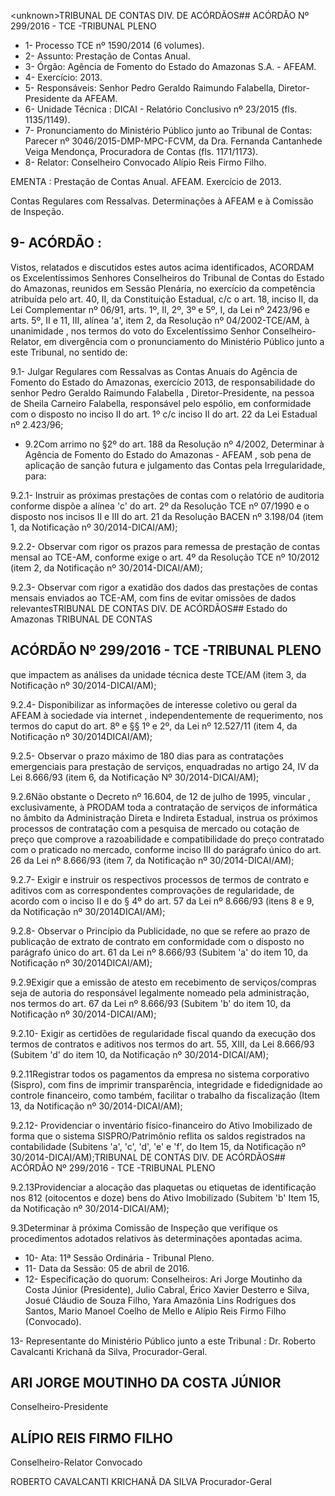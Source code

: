 &lt;unknown&gt;TRIBUNAL DE CONTAS DIV. DE ACÓRDÃOS## ACÓRDÃO Nº 299/2016 - TCE -TRIBUNAL PLENO

- 1- Processo TCE nº 1590/2014 (6 volumes).
- 2- Assunto: Prestação de Contas Anual.
- 3- Órgão: Agência de Fomento do Estado do Amazonas S.A. - AFEAM.
- 4- Exercício: 2013.
- 5-  Responsáveis: Senhor  Pedro  Geraldo  Raimundo  Falabella,  Diretor-Presidente  da AFEAM.
- 6- Unidade Técnica : DICAI - Relatório Conclusivo nº 23/2015 (fls. 1135/1149).
- 7-  Pronunciamento  do Ministério Público  junto  ao Tribunal  de Contas: Parecer  nº 3046/2015-DMP-MPC-FCVM, da Dra. Fernanda Cantanhede Veiga Mendonça, Procuradora de Contas (fls. 1171/1173).
- 8- Relator: Conselheiro Convocado Alípio Reis Firmo Filho.

EMENTA : Prestação  de  Contas  Anual.  AFEAM. Exercício de 2013.

Contas Regulares com Ressalvas. Determinações à AFEAM e à Comissão de Inspeção.

## 9- ACÓRDÃO :

Vistos, relatados e discutidos estes autos acima identificados, ACORDAM os Excelentíssimos Senhores Conselheiros do Tribunal de Contas do Estado do Amazonas, reunidos em Sessão Plenária, no exercício da competência atribuída pelo art. 40,  II, da Constituição Estadual, c/c o art. 18, inciso II, da Lei Complementar nº 06/91, arts. 1º, II, 2º, 3º e 5º,  I,  da  Lei  nº  2423/96 e arts. 5º,  II e 11,  III, alínea 'a',  item 2, da Resolução nº 04/2002-TCE/AM, à  unanimidade , nos  termos  do  voto  do  Excelentíssimo  Senhor Conselheiro-Relator, em divergência com o pronunciamento do Ministério Público junto a este Tribunal, no sentido de:

9.1-  Julgar  Regulares  com  Ressalvas as  Contas  Anuais  do  Agência  de Fomento do Estado do Amazonas, exercício 2013, de responsabilidade do senhor Pedro Geraldo Raimundo  Falabella , Diretor-Presidente, na pessoa de Sheila Carneiro Falabella, responsável pelo espólio, em conformidade com o disposto no inciso II do art. 1º c/c inciso II do art. 22 da Lei Estadual nº 2.423/96;

- 9.2Com arrimo no §2º  do art. 188  da Resolução nº 4/2002, Determinar à Agência de Fomento do Estado do Amazonas -  AFEAM ,  sob  pena de aplicação de sanção futura e julgamento das Contas pela Irregularidade, para:

9.2.1-  Instruir as  próximas  prestações  de  contas  com  o  relatório  de auditoria  conforme  dispõe  a  alínea  'c'  do  art.  2º  da  Resolução  TCE  nº  07/1990  e  o disposto  nos  incisos  II  e  III  do  art.  21  da  Resolução  BACEN  nº  3.198/04  (item  1,  da Notificação nº 30/2014-DICAI/AM);

9.2.2-  Observar com  rigor  os  prazos  para  remessa  de  prestação  de contas mensal ao TCE-AM, conforme exige o art. 4º da Resolução TCE nº 10/2012 (item 2, da Notificação nº 30/2014-DICAI/AM);

9.2.3-  Observar com  rigor  a  exatidão  dos  dados  das  prestações  de contas mensais enviados ao TCE-AM, com fins de evitar omissões de dados relevantesTRIBUNAL DE CONTAS DIV. DE ACÓRDÃOS## Estado do Amazonas TRIBUNAL DE CONTAS

## ACÓRDÃO Nº 299/2016 - TCE -TRIBUNAL PLENO

que impactem as análises da unidade técnica deste TCE/AM (item 3, da  Notificação nº 30/2014-DICAI/AM);

9.2.4- Disponibilizar as  informações de interesse coletivo ou geral da AFEAM à sociedade  via internet ,  independentemente  de  requerimento,  nos  termos  do caput  do art.  8º  e  §§  1º  e  2º,  da  Lei  nº  12.527/11  (item  4,  da  Notificação  nº  30/2014DICAI/AM);

9.2.5-  Observar o  prazo  máximo  de  180  dias  para  as  contratações emergenciais para prestação de serviços, enquadradas no artigo 24, IV da Lei 8.666/93 (item 6, da Notificação Nº 30/2014-DICAI/AM);

9.2.6Não  obstante  o  Decreto  nº  16.604,  de  12  de  julho  de  1995, vincular ,  exclusivamente, à PRODAM toda a contratação de serviços de informática no âmbito  da  Administração  Direta  e  Indireta  Estadual,  instrua  os  próximos  processos  de contratação com  a  pesquisa  de  mercado  ou  cotação  de  preço  que  comprove  a razoabilidade  e  compatibilidade  do  preço  contratado  com  o  praticado  no  mercado, conforme inciso III do parágrafo único do art. 26 da Lei nº 8.666/93 (item 7, da Notificação nº 30/2014-DICAI/AM);

9.2.7- Exigir e instruir os respectivos processos de termos de contrato e  aditivos  com  as  correspondentes  comprovações  de  regularidade,  de  acordo  com  o inciso II  e  do  §  4º  do  art.  57  da  Lei  nº  8.666/93  (itens  8  e  9,  da  Notificação  nº  30/2014DICAI/AM);

9.2.8- Observar o  Princípio  da  Publicidade, no que se refere ao prazo de publicação de extrato de contrato em conformidade com o disposto no parágrafo único do  art.  61  da  Lei  nº  8.666/93  (Subitem  'a'  do  item  10,  da  Notificação  nº  30/2014DICAI/AM);

9.2.9Exigir que a emissão de atesto em recebimento de serviços/compras seja de autoria do responsável legalmente nomeado pela administração,  nos  termos  do  art.  67  da  Lei  nº  8.666/93  (Subitem  'b'  do  item  10,  da Notificação nº 30/2014-DICAI/AM);

9.2.10- Exigir as  certidões de regularidade fiscal quando da execução dos termos de contratos e aditivos nos termos do art. 55, XIII, da Lei 8.666/93 (Subitem 'd' do item 10, da Notificação nº 30/2014-DICAI/AM);

9.2.11Registrar todos os pagamentos da empresa no sistema corporativo (Sispro), com fins de  imprimir transparência, integridade e fidedignidade ao controle  financeiro,  como  também,  facilitar  o  trabalho  da  fiscalização  (Item  13,  da Notificação nº 30/2014-DICAI/AM);

9.2.12- Providenciar o  inventário  físico-financeiro do  Ativo  Imobilizado de forma que o sistema SISPRO/Patrimônio reflita os saldos registrados na contabilidade (Subitens 'a', 'c', 'd', 'e' e 'f', do Item 15, da Notificação nº 30/2014-DICAI/AM);TRIBUNAL DE CONTAS DIV. DE ACÓRDÃOS## ACÓRDÃO Nº 299/2016 - TCE -TRIBUNAL PLENO

9.2.13Providenciar a alocação das plaquetas ou etiquetas de identificação nos 812 (oitocentos e doze) bens do Ativo Imobilizado (Subitem 'b' Item 15, da Notificação nº 30/2014-DICAI/AM);

9.3Determinar à próxima Comissão de Inspeção que verifique os procedimentos adotados relativos às determinações apontadas acima.

- 10- Ata: 11ª Sessão Ordinária - Tribunal Pleno.
- 11- Data da Sessão: 05 de abril de 2016.
- 12-  Especificação  do  quorum: Conselheiros:  Ari  Jorge  Moutinho  da  Costa  Júnior (Presidente), Julio Cabral, Érico Xavier Desterro e Silva, Josué Cláudio de Souza Filho, Yara Amazônia Lins Rodrigues dos Santos, Mario Manoel Coelho de Mello e Alípio Reis Firmo Filho (Convocado).

13- Representante do Ministério Público junto a este Tribunal : Dr. Roberto Cavalcanti Krichanã da Silva, Procurador-Geral.

## ARI JORGE MOUTINHO DA COSTA JÚNIOR

Conselheiro-Presidente

## ALÍPIO REIS FIRMO FILHO

Conselheiro-Relator Convocado

ROBERTO CAVALCANTI KRICHANÃ DA SILVA Procurador-Geral